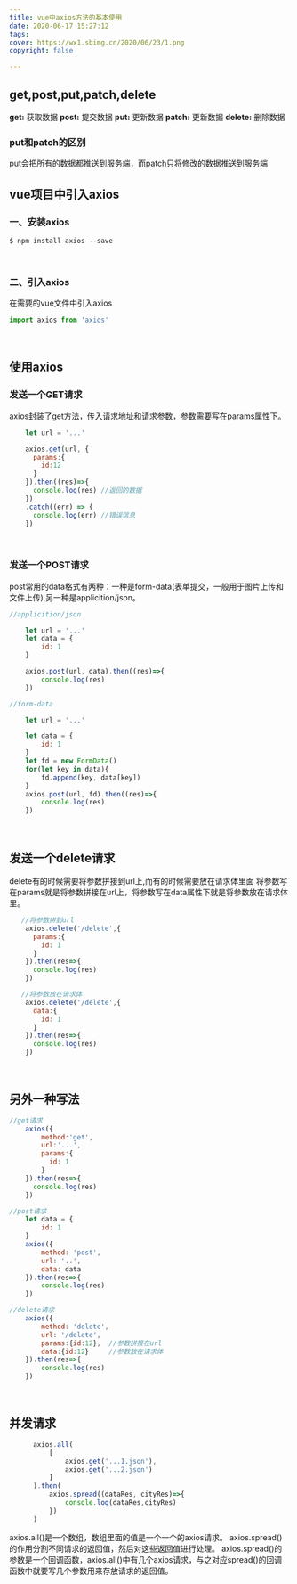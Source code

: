 ```yaml
---
title: vue中axios方法的基本使用
date: 2020-06-17 15:27:12
tags:
cover: https://wx1.sbimg.cn/2020/06/23/1.png
copyright: false

---
```

## get,post,put,patch,delete

**get:** 获取数据
**post:** 提交数据
**put:** 更新数据
**patch:** 更新数据
**delete:** 删除数据

### put和patch的区别
put会把所有的数据都推送到服务端，而patch只将修改的数据推送到服务端
<br/>

## vue项目中引入axios
### 一、安装axios
```nodejs
$ npm install axios --save
```
<br/>

### 二、引入axios
在需要的vue文件中引入axios
```javascript
import axios from 'axios'
```
<br/>

## 使用axios
### 发送一个GET请求
axios封装了get方法，传入请求地址和请求参数，参数需要写在params属性下。
```javascript
    let url = '...'

    axios.get(url, {
      params:{
        id:12
      }
    }).then((res)=>{
      console.log(res) //返回的数据
    })
    .catch((err) => {  
      console.log(err) //错误信息
    })
```
<br/>

### 发送一个POST请求
post常用的data格式有两种：一种是form-data(表单提交，一般用于图片上传和文件上传),另一种是applicition/json。
```javascript
//applicition/json

    let url = '...'
    let data = {
        id: 1
    }

    axios.post(url, data).then((res)=>{
        console.log(res)
    })
```
```javascript
//form-data

    let url = '...'

    let data = {
        id: 1
    }
    let fd = new FormData()
    for(let key in data){
        fd.append(key, data[key])
    }
    axios.post(url, fd).then((res)=>{
        console.log(res)
    })
```
<br/>

## 发送一个delete请求
delete有的时候需要将参数拼接到url上,而有的时候需要放在请求体里面
将参数写在params就是将参数拼接在url上，将参数写在data属性下就是将参数放在请求体里。
```javascript
   //将参数拼到url
    axios.delete('/delete',{
      params:{
        id: 1
      }
    }).then(res=>{
      console.log(res)
    })
```
```javascript
   //将参数放在请求体
    axios.delete('/delete',{
      data:{
        id: 1
      }
    }).then(res=>{
      console.log(res)
    })
```
<br/>

## 另外一种写法
```javascript
//get请求
    axios({
        method:'get',
        url:'...',
        params:{
          id: 1
        }
    }).then(res=>{
      console.log(res)
    })

//post请求
    let data = {
        id: 1
    }
    axios({
        method: 'post',
        url: '..',
        data: data
    }).then(res=>{
        console.log(res)
    })

//delete请求
    axios({
        method: 'delete',
        url: '/delete',
        params:{id:12},  //参数拼接在url
        data:{id:12}     //参数放在请求体
    }).then(res=>{
        console.log(res)
    })
```
<br/>

## 并发请求
```javascript
      axios.all(
          [
              axios.get('...1.json'),
              axios.get('...2.json')
          ]
      ).then(
          axios.spread((dataRes, cityRes)=>{
              console.log(dataRes,cityRes)
          })
      )
```
axios.all()是一个数组，数组里面的值是一个一个的axios请求。
axios.spread()的作用分割不同请求的返回值，然后对这些返回值进行处理。
axios.spread()的参数是一个回调函数，axios.all()中有几个axios请求，与之对应spread()的回调函数中就要写几个参数用来存放请求的返回值。
<br/>
<br/>
<br/>